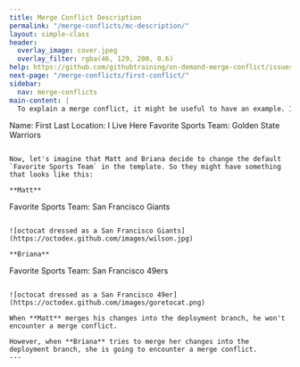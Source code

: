 ```yaml
---
title: Merge Conflict Description
permalink: "/merge-conflicts/mc-description/"
layout: simple-class
header:
  overlay_image: cover.jpeg
  overlay_filter: rgba(46, 129, 200, 0.6)
help: https://github.com/githubtraining/on-demand-merge-conflict/issues/new?title=I%20need%20help&body=Describe%20what%20you%20need%20help%20with%20here.&labels=Help%20Wanted
next-page: "/merge-conflicts/first-conflict/"
sidebar:
  nav: merge-conflicts
main-content: |
  To explain a merge conflict, it might be useful to have an example. Imagine we are creating a template for people to describe themselves. You might have something that looks like this:

  ```
  Name: First Last
  Location: I Live Here
  Favorite Sports Team: Golden State Warriors
  ```

  Now, let's imagine that Matt and Briana decide to change the default `Favorite Sports Team` in the template. So they might have something that looks like this:

  **Matt**
  ```
  Favorite Sports Team: San Francisco Giants
  ```

  ![octocat dressed as a San Francisco Giants](https://octodex.github.com/images/wilson.jpg)

  **Briana**
  ```
  Favorite Sports Team: San Francisco 49ers
  ```

  ![octocat dressed as a San Francisco 49er](https://octodex.github.com/images/goretocat.png)

  When **Matt** merges his changes into the deployment branch, he won't encounter a merge conflict.

  However, when **Briana** tries to merge her changes into the deployment branch, she is going to encounter a merge conflict.
---
```


